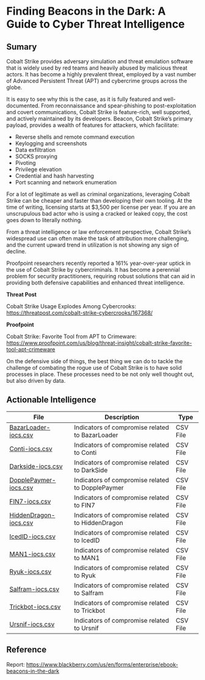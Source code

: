# Finding Beacons in the Dark: A Guide to Cyber Threat Intelligence

## Sumary

Cobalt Strike provides adversary simulation and threat emulation software that is widely used by red teams and heavily abused by malicious threat actors. It has become a highly prevalent threat, employed by a vast number of Advanced Persistent Threat (APT) and cybercrime groups across the globe. 

It is easy to see why this is the case, as it is fully featured and well-documented. From reconnaissance and spear-phishing to post-exploitation and covert communications, Cobalt Strike is feature-rich, well supported, and actively maintained by its developers. Beacon, Cobalt Strike’s primary payload, provides a wealth of features for attackers, which facilitate:

* Reverse shells and remote command execution
* Keylogging and screenshots
* Data exfiltration
* SOCKS proxying
* Pivoting
* Privilege elevation
* Credential and hash harvesting
* Port scanning and network enumeration 

For a lot of legitimate as well as criminal organizations, leveraging Cobalt Strike can be cheaper and faster than developing their own tooling. At the time of writing, licensing starts at $3,500 per license per year. If you are an unscrupulous bad actor who is using a cracked or leaked copy, the cost goes down to literally nothing.

From a threat intelligence or law enforcement perspective, Cobalt Strike’s widespread use can often make the task of attribution more challenging, and the current upward trend in utilization is not showing any sign of decline.

Proofpoint researchers recently reported a 161% year-over-year uptick in the use of Cobalt Strike by cybercriminals. It has become a perennial problem for security practitioners, requiring robust solutions that can aid in providing both defensive capabilities and enhanced threat intelligence.

**Threat Post**

Cobalt Strike Usage Explodes Among Cybercrooks: https://threatpost.com/cobalt-strike-cybercrooks/167368/ 

**Proofpoint**

Cobalt Strike: Favorite Tool from APT to Crimeware: https://www.proofpoint.com/us/blog/threat-insight/cobalt-strike-favorite-tool-apt-crimeware

On the defensive side of things, the best thing we can do to tackle the challenge of combating the rogue use of Cobalt Strike is to have solid processes in place. These processes need to be not only well thought out, but also driven by data.

## Actionable Intelligence

| File | Description | Type | 
|--------|--------|--------|
| [BazarLoader-iocs.csv](https://github.com/blackberry/threat-research-and-intelligence/blob/main/Blogs%20%26%20Reports/Reports/2022-07-01%20-%20Finding%20Beacons%20in%20the%20Dark%20-%20A%20Guide%20to%20Cyber%20Threat%20Intelligence/BazarLoader-iocs.csv) | Indicators of compromise related to BazarLoader | CSV File  |
| [Conti-iocs.csv](https://github.com/blackberry/threat-research-and-intelligence/blob/main/Blogs%20%26%20Reports/Reports/2022-07-01%20-%20Finding%20Beacons%20in%20the%20Dark%20-%20A%20Guide%20to%20Cyber%20Threat%20Intelligence/Conti-iocs.csv) | Indicators of compromise related to Conti | CSV File  |
| [Darkside-iocs.csv](https://github.com/blackberry/threat-research-and-intelligence/blob/main/Blogs%20%26%20Reports/Reports/2022-07-01%20-%20Finding%20Beacons%20in%20the%20Dark%20-%20A%20Guide%20to%20Cyber%20Threat%20Intelligence/Darkside-iocs.csv) | Indicators of compromise related to DarkSide | CSV File  |
| [DopplePaymer-iocs.csv](https://github.com/blackberry/threat-research-and-intelligence/blob/main/Blogs%20%26%20Reports/Reports/2022-07-01%20-%20Finding%20Beacons%20in%20the%20Dark%20-%20A%20Guide%20to%20Cyber%20Threat%20Intelligence/DopplePaymer-iocs.csv) | Indicators of compromise related to DopplePaymer | CSV File  |
| [FIN7-iocs.csv](https://github.com/blackberry/threat-research-and-intelligence/blob/main/Blogs%20%26%20Reports/Reports/2022-07-01%20-%20Finding%20Beacons%20in%20the%20Dark%20-%20A%20Guide%20to%20Cyber%20Threat%20Intelligence/FIN7-iocs.csv) | Indicators of compromise related to FIN7 | CSV File  |
| [HiddenDragon-iocs.csv](https://github.com/blackberry/threat-research-and-intelligence/blob/main/Blogs%20%26%20Reports/Reports/2022-07-01%20-%20Finding%20Beacons%20in%20the%20Dark%20-%20A%20Guide%20to%20Cyber%20Threat%20Intelligence/HiddenDragon-iocs.csv) | Indicators of compromise related to HiddenDragon | CSV File  |
| [IcedID-iocs.csv](https://github.com/blackberry/threat-research-and-intelligence/blob/main/Blogs%20%26%20Reports/Reports/2022-07-01%20-%20Finding%20Beacons%20in%20the%20Dark%20-%20A%20Guide%20to%20Cyber%20Threat%20Intelligence/IcedID-iocs.csv) | Indicators of compromise related to IcedID | CSV File  |
| [MAN1-iocs.csv](https://github.com/blackberry/threat-research-and-intelligence/blob/main/Blogs%20%26%20Reports/Reports/2022-07-01%20-%20Finding%20Beacons%20in%20the%20Dark%20-%20A%20Guide%20to%20Cyber%20Threat%20Intelligence/MAN1-iocs.csv) | Indicators of compromise related to MAN1 | CSV File  |
| [Ryuk-iocs.csv](https://github.com/blackberry/threat-research-and-intelligence/blob/main/Blogs%20%26%20Reports/Reports/2022-07-01%20-%20Finding%20Beacons%20in%20the%20Dark%20-%20A%20Guide%20to%20Cyber%20Threat%20Intelligence/Ryuk-iocs.csv) | Indicators of compromise related to Ryuk | CSV File  |
| [Salfram-iocs.csv](https://github.com/blackberry/threat-research-and-intelligence/blob/main/Blogs%20%26%20Reports/Reports/2022-07-01%20-%20Finding%20Beacons%20in%20the%20Dark%20-%20A%20Guide%20to%20Cyber%20Threat%20Intelligence/Salfram-iocs.csv) | Indicators of compromise related to Salfram | CSV File  |
| [Trickbot-iocs.csv](https://github.com/blackberry/threat-research-and-intelligence/blob/main/Blogs%20%26%20Reports/Reports/2022-07-01%20-%20Finding%20Beacons%20in%20the%20Dark%20-%20A%20Guide%20to%20Cyber%20Threat%20Intelligence/Trickbot-iocs.csv) | Indicators of compromise related to Trickbot | CSV File  |
| [Ursnif-iocs.csv](https://github.com/blackberry/threat-research-and-intelligence/blob/main/Blogs%20%26%20Reports/Reports/2022-07-01%20-%20Finding%20Beacons%20in%20the%20Dark%20-%20A%20Guide%20to%20Cyber%20Threat%20Intelligence/Ursnif-iocs.csv) | Indicators of compromise related to Ursnif | CSV File  |

## Reference

Report: https://www.blackberry.com/us/en/forms/enterprise/ebook-beacons-in-the-dark
